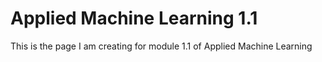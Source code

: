 # Applied Machine Learning 1.1

This is the page I am creating for module 1.1 of Applied Machine Learning
